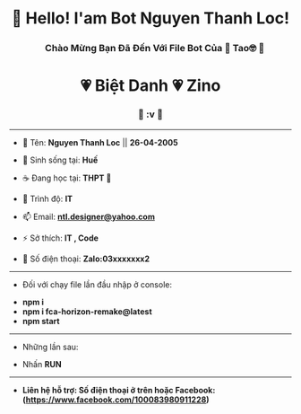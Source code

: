 <h1 align="center">👋 Hello! I'am Bot Nguyen Thanh Loc!</h1>
<h3 align="center">ㅤChào Mừng Bạn Đã Đến Với File Bot Của  💖 Tao🤓 💖<h1>
<h1 align="center"> 💗 Biệt Danh
💗 Zino </h1>
<h3 align="center">🐧 :v 🐧 </h1>
  <hr>

- 🔭 Tên: **Nguyen Thanh Loc** || **26-04-2005**

- 🌁 Sinh sống tại: **Huế**

- ☕ Đang học tại: **THPT 🦉**

- 🌱 Trình độ: **IT**

- 📫 Email: **ntl.designer@yahoo.com**

- ⚡ Sở thích: **IT , Code**

- ️🎯 Số điện thoại: **Zalo:03xxxxxxx2**

<hr>

- Đối với chạy file lần đầu nhập ở console:
+ **npm i**
+ **npm i fca-horizon-remake@latest**
+ **npm start**

<hr>

- Những lần sau:

+ Nhấn **RUN**

<hr>

- **Liên hệ hỗ trợ: Số điện thoại ở trên hoặc Facebook:**
  **(https://www.facebook.com/100083980911228)**
  

